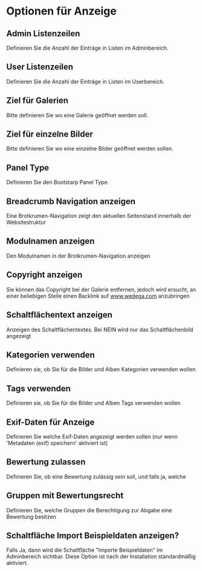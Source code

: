 # Optionen für Anzeige

## Admin Listenzeilen

Definieren Sie die Anzahl der Einträge in Listen im Adminbereich.

## User Listenzeilen

Definieren Sie die Anzahl der Einträge in Listen im Userbereich.

## Ziel für Galerien

Bitte definieren Sie wo eine Galerie geöffnet werden soll.

## Ziel für einzelne Bilder

Bitte definieren Sie wo eine einzelne Bilder geöffnet werden sollen.

## Panel Type

Definieren Sie den Bootstarp Panel Type.

## Breadcrumb Navigation anzeigen

Eine Brotkrumen-Navigation zeigt den aktuellen Seitenstand innerhalb der Websitestruktur

## Modulnamen anzeigen

Den Modulnamen in der Brotkrumen-Navigation anzeigen

## Copyright anzeigen

Sie können das Copyright bei der Galerie entfernen, jedoch wird ersucht, an einer beliebigen Stelle einen Backlink auf www.wedega.com anzubringen

## Schaltflächentext anzeigen

Anzeigen des Schaltflächentextes. Bei NEIN wird nur das Schaltflächenbild angezeigt

## Kategorien verwenden

Definieren sie, ob Sie für die Bilder und Alben Kategorien verwenden wollen

## Tags verwenden

Definieren sie, ob Sie für die Bilder und Alben Tags verwenden wollen

## Exif-Daten für Anzeige

Definieren Sie welche Exif-Daten angezeigt werden sollen (nur wenn 'Metadaten (exif) speichern' aktiviert ist)
	
## Bewertung zulassen

Definieren Sie, ob eine Bewertung zulässig sein soll, und falls ja, welche
	
## Gruppen mit Bewertungsrecht

Definieren Sie, welche Gruppen die Berechtigung zur Abgabe eine Bewertung besitzen
	
## Schaltfläche Import Beispieldaten anzeigen?

Falls Ja, dann wird die Schaltfläche "Importe Beispieldaten" im Adminbereich sichtbar. Diese Option ist nach der Installation standardmäßig aktiviert.
